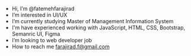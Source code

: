 -  Hi, I’m @fatemehfarajirad
-  I’m interested in UI/UX
-  I’m currently studying Master of Management Information System
-  I'm have experienced working with JavaScript, HTML, CSS, Bootstrap, Semanric UI, Figma
-  I’m looking to web developer job
-  How to reach me farajirad.f@gmail.com

<!---
fatemehfarajirad/fatemehfarajirad is a ✨ special ✨ repository because its `README.md` (this file) appears on your GitHub profile.
You can click the Preview link to take a look at your changes.
--->
